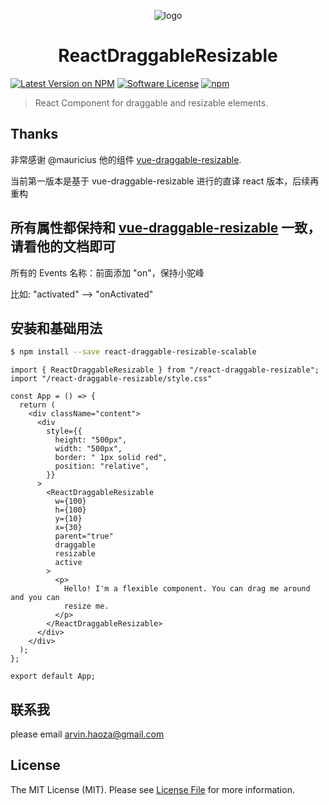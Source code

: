 <p align="center"><img src="https://rawgit.com/mauricius/react-draggable-resizable/v1/docs/resources/logo.png" alt="logo"></p>
<h1 align="center">ReactDraggableResizable</h1>

[![Latest Version on NPM](https://img.shields.io/npm/v/react-draggable-resizable.svg?style=flat-square)](https://npmjs.com/package/react-draggable-resizable)
[![Software License](https://img.shields.io/badge/license-MIT-brightgreen.svg?style=flat-square)](LICENSE.md)
[![npm](https://img.shields.io/npm/dt/react-draggable-resizable.svg?style=flat-square)](https://www.npmjs.com/package/react-draggable-resizable)

> React Component for draggable and resizable elements.
## Thanks

非常感谢  @mauricius 他的组件 [vue-draggable-resizable](https://github.com/mauricius/vue-draggable-resizable).

当前第一版本是基于 vue-draggable-resizable 进行的直译 react 版本，后续再重构

## 所有属性都保持和 [vue-draggable-resizable](https://github.com/mauricius/vue-draggable-resizable) 一致，请看他的文档即可

所有的 Events 名称：前面添加 "on"，保持小驼峰

比如: "activated"  --> "onActivated"

## 安装和基础用法

```bash
$ npm install --save react-draggable-resizable-scalable
```

```
import { ReactDraggableResizable } from "/react-draggable-resizable";
import "/react-draggable-resizable/style.css"

const App = () => {
  return (
    <div className="content">
      <div
        style={{
          height: "500px",
          width: "500px",
          border: " 1px solid red",
          position: "relative",
        }}
      >
        <ReactDraggableResizable
          w={100}
          h={100}
          y={10}
          x={30}
          parent="true"
          draggable
          resizable
          active
        >
          <p>
            Hello! I'm a flexible component. You can drag me around and you can
            resize me.
          </p>
        </ReactDraggableResizable>
      </div>
    </div>
  );
};

export default App;

```

## 联系我

please email arvin.haoza@gmail.com


## License

The MIT License (MIT). Please see [License File](LICENSE) for more information.
